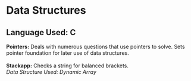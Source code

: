 # Data Structures

## Language Used: C

<b>Pointers:</b> Deals with numerous questions that use pointers to solve. Sets pointer foundation for later use of data structures.<br><br>
<b>Stackapp:</b> Checks a string for balanced brackets.<br>
*Data Structure Used: Dynamic Array*<br><br>
<b></b>

